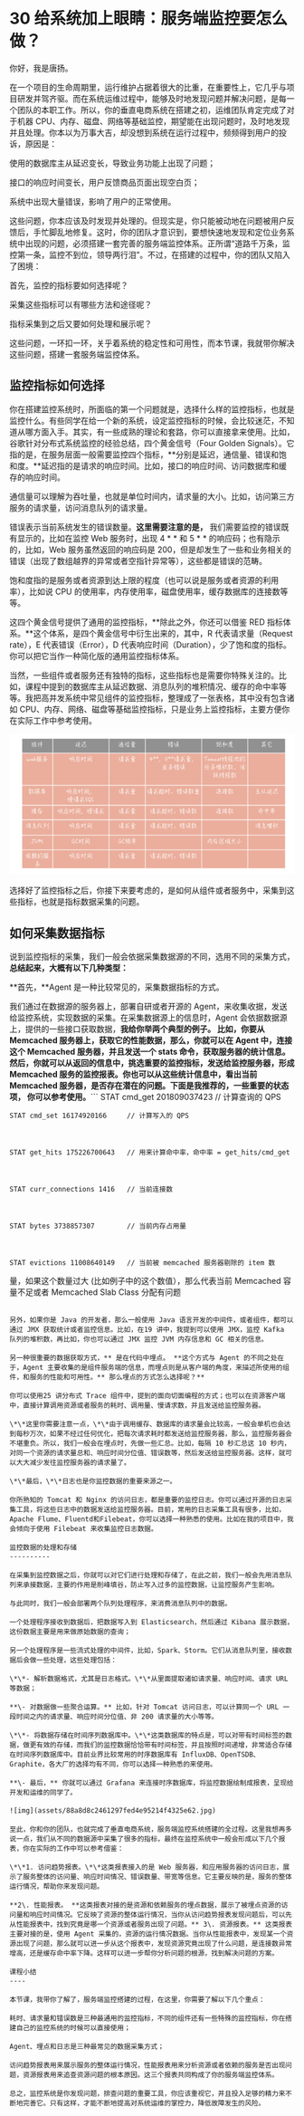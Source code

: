 30 给系统加上眼睛：服务端监控要怎么做？
=====================

你好，我是唐扬。

在一个项目的生命周期里，运行维护占据着很大的比重，在重要性上，它几乎与项目研发并驾齐驱。而在系统运维过程中，能够及时地发现问题并解决问题，是每一个团队的本职工作。所以，你的垂直电商系统在搭建之初，运维团队肯定完成了对于机器 CPU、内存、磁盘、网络等基础监控，期望能在出现问题时，及时地发现并且处理。你本以为万事大吉，却没想到系统在运行过程中，频频得到用户的投诉，原因是：

使用的数据库主从延迟变长，导致业务功能上出现了问题；

接口的响应时间变长，用户反馈商品页面出现空白页；

系统中出现大量错误，影响了用户的正常使用。

这些问题，你本应该及时发现并处理的。但现实是，你只能被动地在问题被用户反馈后，手忙脚乱地修复。这时，你的团队才意识到，要想快速地发现和定位业务系统中出现的问题，必须搭建一套完善的服务端监控体系。正所谓“道路千万条，监控第一条，监控不到位，领导两行泪”。不过，在搭建的过程中，你的团队又陷入了困境：

首先，监控的指标要如何选择呢？

采集这些指标可以有哪些方法和途径呢？

指标采集到之后又要如何处理和展示呢？

这些问题，一环扣一环，关乎着系统的稳定性和可用性，而本节课，我就带你解决这些问题，搭建一套服务端监控体系。

监控指标如何选择
--------

你在搭建监控系统时，所面临的第一个问题就是，选择什么样的监控指标，也就是监控什么。有些同学在给一个新的系统，设定监控指标的时候，会比较迷茫，不知道从哪方面入手。其实，有一些成熟的理论和套路，你可以直接拿来使用。比如，谷歌针对分布式系统监控的经验总结，四个黄金信号（Four Golden Signals）。它指的是，在服务层面一般需要监控四个指标，**分别是延迟，通信量、错误和饱和度。**延迟指的是请求的响应时间。比如，接口的响应时间、访问数据库和缓存的响应时间。

通信量可以理解为吞吐量，也就是单位时间内，请求量的大小。比如，访问第三方服务的请求量，访问消息队列的请求量。

错误表示当前系统发生的错误数量。**这里需要注意的是，** 我们需要监控的错误既有显示的，比如在监控 Web 服务时，出现 4 \* \* 和 5 \* \* 的响应码；也有隐示的，比如，Web 服务虽然返回的响应码是 200，但是却发生了一些和业务相关的错误（出现了数组越界的异常或者空指针异常等），这些都是错误的范畴。

饱和度指的是服务或者资源到达上限的程度（也可以说是服务或者资源的利用率），比如说 CPU 的使用率，内存使用率，磁盘使用率，缓存数据库的连接数等等。

这四个黄金信号提供了通用的监控指标，\*\*除此之外，你还可以借鉴 RED 指标体系。\*\*这个体系，是四个黄金信号中衍生出来的，其中，R 代表请求量（Request rate），E 代表错误（Error），D 代表响应时间（Duration），少了饱和度的指标。你可以把它当作一种简化版的通用监控指标体系。

当然，一些组件或者服务还有独特的指标，这些指标也是需要你特殊关注的。比如，课程中提到的数据库主从延迟数据、消息队列的堆积情况、缓存的命中率等等。我把高并发系统中常见组件的监控指标，整理成了一张表格，其中没有包含诸如 CPU、内存、网络、磁盘等基础监控指标，只是业务上监控指标，主要方便你在实际工作中参考使用。

![img](assets/1a29724ee8a33593797a5947d765f11a.jpg)

选择好了监控指标之后，你接下来要考虑的，是如何从组件或者服务中，采集到这些指标，也就是指标数据采集的问题。

如何采集数据指标
--------

说到监控指标的采集，我们一般会依据采集数据源的不同，选用不同的采集方式，**总结起来，大概有以下几种类型：**

\*\*首先，\*\*Agent 是一种比较常见的，采集数据指标的方式。

我们通过在数据源的服务器上，部署自研或者开源的 Agent，来收集收据，发送给监控系统，实现数据的采集。在采集数据源上的信息时，Agent 会依据数据源上，提供的一些接口获取数据，**我给你举两个典型的例子。 **比如，你要从 Memcached 服务器上，获取它的性能数据，那么，你就可以在 Agent 中，连接这个 Memcached 服务器，并且发送一个 stats 命令，获取服务器的统计信息。然后，你就可以从返回的信息中，挑选重要的监控指标，发送给监控服务器，形成 Memcached 服务的监控报表。你也可以从这些统计信息中，看出当前 Memcached 服务器，是否存在潜在的问题。下面是我推荐的，一些重要的状态项，** 你可以参考使用。**```
    STAT cmd_get 201809037423    // 计算查询的 QPS

    STAT cmd_set 16174920166     // 计算写入的 QPS



    STAT get_hits 175226700643   // 用来计算命中率，命中率 = get_hits/cmd_get



    STAT curr_connections 1416   // 当前连接数



    STAT bytes 3738857307        // 当前内存占用量



    STAT evictions 11008640149   // 当前被 memcached 服务器剔除的 item 数

量，如果这个数量过大 (比如例子中的这个数值），那么代表当前 Memcached 容量不足或者 Memcached Slab Class 分配有问题

```

另外，如果你是 Java 的开发者，那么一般使用 Java 语言开发的中间件，或者组件，都可以通过 JMX 获取统计或者监控信息。比如，在19 讲中，我提到可以使用 JMX，监控 Kafka 队列的堆积数，再比如，你也可以通过 JMX 监控 JVM 内存信息和 GC 相关的信息。

另一种很重要的数据获取方式，** 是在代码中埋点。 **这个方式与 Agent 的不同之处在于，Agent 主要收集的是组件服务端的信息，而埋点则是从客户端的角度，来描述所使用的组件，和服务的性能和可用性。** 那么埋点的方式怎么选择呢？**

你可以使用25 讲分布式 Trace 组件中，提到的面向切面编程的方式；也可以在资源客户端中，直接计算调用资源或者服务的耗时、调用量、慢请求数，并且发送给监控服务器。

\*\*这里你需要注意一点，\*\*由于调用缓存、数据库的请求量会比较高，一般会单机也会达到每秒万次，如果不经过任何优化，把每次请求耗时都发送给监控服务器，那么，监控服务器会不堪重负。所以，我们一般会在埋点时，先做一些汇总。比如，每隔 10 秒汇总这 10 秒内，对同一个资源的请求量总和、响应时间分位值、错误数等，然后发送给监控服务器。这样，就可以大大减少发往监控服务器的请求量了。

\*\*最后，\*\*日志也是你监控数据的重要来源之一。

你所熟知的 Tomcat 和 Nginx 的访问日志，都是重要的监控日志。你可以通过开源的日志采集工具，将这些日志中的数据发送给监控服务器。目前，常用的日志采集工具有很多，比如，Apache Flume、Fluentd和Filebeat，你可以选择一种熟悉的使用。比如在我的项目中，我会倾向于使用 Filebeat 来收集监控日志数据。

监控数据的处理和存储
----------

在采集到监控数据之后，你就可以对它们进行处理和存储了，在此之前，我们一般会先用消息队列来承接数据，主要的作用是削峰填谷，防止写入过多的监控数据，让监控服务产生影响。

与此同时，我们一般会部署两个队列处理程序，来消费消息队列中的数据。

一个处理程序接收到数据后，把数据写入到 Elasticsearch，然后通过 Kibana 展示数据，这份数据主要是用来做原始数据的查询；

另一个处理程序是一些流式处理的中间件，比如，Spark、Storm。它们从消息队列里，接收数据后会做一些处理，这些处理包括：

\*\*- 解析数据格式，尤其是日志格式。\*\*从里面提取诸如请求量、响应时间、请求 URL 等数据；

**\- 对数据做一些聚合运算。** 比如，针对 Tomcat 访问日志，可以计算同一个 URL 一段时间之内的请求量、响应时间分位值、非 200 请求量的大小等等。

\*\*- 将数据存储在时间序列数据库中。\*\*这类数据库的特点是，可以对带有时间标签的数据，做更有效的存储，而我们的监控数据恰恰带有时间标签，并且按照时间递增，非常适合存储在时间序列数据库中。目前业界比较常用的时序数据库有 InfluxDB、OpenTSDB、Graphite，各大厂的选择均有不同，你可以选择一种熟悉的来使用。

**\- 最后，** 你就可以通过 Grafana 来连接时序数据库，将监控数据绘制成报表，呈现给开发和运维的同学了。

![img](assets/88a8d8c2461297fed4e95214f4325e62.jpg)

至此，你和你的团队，也就完成了垂直电商系统，服务端监控系统搭建的全过程。这里我想再多说一点，我们从不同的数据源中采集了很多的指标，最终在监控系统中一般会形成以下几个报表，你在实际的工作中可以参考借鉴：

\*\*1. 访问趋势报表。\*\*这类报表接入的是 Web 服务器，和应用服务器的访问日志，展示了服务整体的访问量、响应时间情况、错误数量、带宽等信息。它主要反映的是，服务的整体运行情况，帮助你来发现问题。

**2\. 性能报表。 **这类报表对接的是资源和依赖服务的埋点数据，展示了被埋点资源的访问量和响应时间情况。它反映了资源的整体运行情况，当你从访问趋势报表发现问题后，可以先从性能报表中，找到究竟是哪一个资源或者服务出现了问题。** 3\. 资源报表。** 这类报表主要对接的是，使用 Agent 采集的，资源的运行情况数据。当你从性能报表中，发现某一个资源出现了问题，那么就可以进一步从这个报表中，发现资源究竟出现了什么问题，是连接数异常增高，还是缓存命中率下降。这样可以进一步帮你分析问题的根源，找到解决问题的方案。

课程小结
----

本节课，我带你了解了，服务端监控搭建的过程，在这里，你需要了解以下几个重点：

耗时、请求量和错误数是三种最通用的监控指标，不同的组件还有一些特殊的监控指标，你在搭建自己的监控系统的时候可以直接使用；

Agent、埋点和日志是三种最常见的数据采集方式；

访问趋势报表用来展示服务的整体运行情况，性能报表用来分析资源或者依赖的服务是否出现问题，资源报表用来追查资源问题的根本原因。这三个报表共同构成了你的服务端监控体系。

总之，监控系统是你发现问题，排查问题的重要工具，你应该重视它，并且投入足够的精力来不断地完善它。只有这样，才能不断地提高对系统运维的掌控力，降低故障发生的风险。
